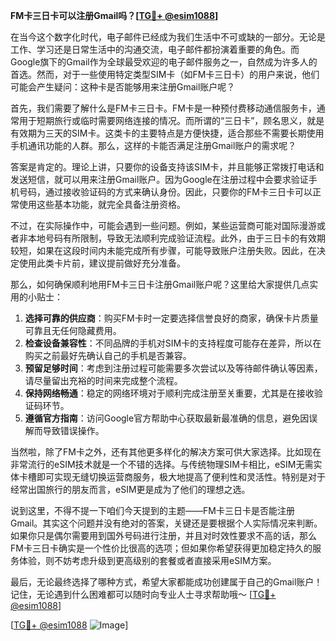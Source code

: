 **FM卡三日卡可以注册Gmail吗？[[TG💪+ @esim1088](https://t.me/s/esim1088)]**

在当今这个数字化时代，电子邮件已经成为我们生活中不可或缺的一部分。无论是工作、学习还是日常生活中的沟通交流，电子邮件都扮演着重要的角色。而Google旗下的Gmail作为全球最受欢迎的电子邮件服务之一，自然成为许多人的首选。然而，对于一些使用特定类型SIM卡（如FM卡三日卡）的用户来说，他们可能会产生疑问：这种卡是否能够用来注册Gmail账户呢？

首先，我们需要了解什么是FM卡三日卡。FM卡是一种预付费移动通信服务卡，通常用于短期旅行或临时需要网络连接的情况。而所谓的“三日卡”，顾名思义，就是有效期为三天的SIM卡。这类卡的主要特点是方便快捷，适合那些不需要长期使用手机通讯功能的人群。那么，这样的卡能否满足注册Gmail账户的需求呢？

答案是肯定的。理论上讲，只要你的设备支持该SIM卡，并且能够正常拨打电话和发送短信，就可以用来注册Gmail账户。因为Google在注册过程中会要求验证手机号码，通过接收验证码的方式来确认身份。因此，只要你的FM卡三日卡可以正常使用这些基本功能，就完全具备注册资格。

不过，在实际操作中，可能会遇到一些问题。例如，某些运营商可能对国际漫游或者非本地号码有所限制，导致无法顺利完成验证流程。此外，由于三日卡的有效期较短，如果在这段时间内未能完成所有步骤，可能导致账户注册失败。因此，在决定使用此类卡片前，建议提前做好充分准备。

那么，如何确保顺利地用FM卡三日卡注册Gmail账户呢？这里给大家提供几点实用的小贴士：

1. **选择可靠的供应商**：购买FM卡时一定要选择信誉良好的商家，确保卡片质量可靠且无任何隐藏费用。
2. **检查设备兼容性**：不同品牌的手机对SIM卡的支持程度可能存在差异，所以在购买之前最好先确认自己的手机是否兼容。
3. **预留足够时间**：考虑到注册过程可能需要多次尝试以及等待邮件确认等因素，请尽量留出充裕的时间来完成整个流程。
4. **保持网络畅通**：稳定的网络环境对于顺利完成注册至关重要，尤其是在接收验证码环节。
5. **遵循官方指南**：访问Google官方帮助中心获取最新最准确的信息，避免因误解而导致错误操作。

当然啦，除了FM卡之外，还有其他更多样化的解决方案可供大家选择。比如现在非常流行的eSIM技术就是一个不错的选择。与传统物理SIM卡相比，eSIM无需实体卡槽即可实现无缝切换运营商服务，极大地提高了便利性和灵活性。特别是对于经常出国旅行的朋友而言，eSIM更是成为了他们的理想之选。

说到这里，不得不提一下咱们今天提到的主题——FM卡三日卡是否能注册Gmail。其实这个问题并没有绝对的答案，关键还是要根据个人实际情况来判断。如果你只是偶尔需要用到国外号码进行注册，并且对时效性要求不高的话，那么FM卡三日卡确实是一个性价比很高的选项；但如果你希望获得更加稳定持久的服务体验，则不妨考虑升级到更高级别的套餐或者直接采用eSIM方案。

最后，无论最终选择了哪种方式，希望大家都能成功创建属于自己的Gmail账户！记住，无论遇到什么困难都可以随时向专业人士寻求帮助哦～ [[TG💪+ @esim1088](https://t.me/s/esim1088)]

[[TG💪+ @esim1088](https://t.me/s/esim1088) ![Image](https://i.postimg.cc/4NQfJmqS/Snipaste-2025-05-13-00-14-12.png)]